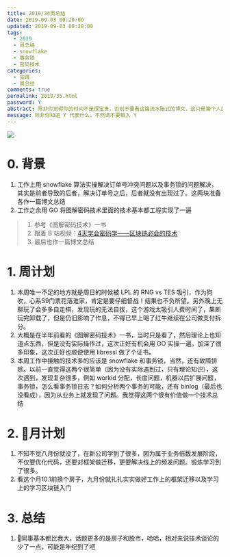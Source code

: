```yaml
---
title: 2019/34周总结
date: 2019-09-03 00:20:00
updated: 2019-09-03 00:20:00
tags:
  - 2019
  - 周总结
  - snowflake
  - 事务锁
  - 密码技术
categories: 
  - 实践
  - 周总结
comments: true
permalink: 2019/35.html  
password: Y
abstract: 除非你觉得你的时间不是很宝贵，否则不要看这篇流水账式的博文，这只是篇个人的工作的学习一个总计而已，没有包含任何的技术细节
message: 除非你知道 Y 代表什么，不然请不要输入 Y
---
```


![][0]  

# 0. 背景

1. 工作上用 snowflake 算法实操解决订单号冲突问题以及事务锁的问题解决，其实是前者导致的后者，解决订单号之后，后者就没有出现过了。这两块准备各作一篇博文总结
2. 工作之余用 GO 将图解密码技术里面的技术基本都工程实现了一遍
>1. 参考《图解密码技术》一书  
>2. 跟着 B 站视频：[4天学会密码学——区块链必会的技术][1]
>3. 最后也作一篇博文总结

<!--more-->

# 1. 周计划

1. 本周唯一不足的地方就是周日的时候被 LPL 的 RNG vs TES 吸引，作为狗吹，心系S9门票花落谁家，肯定是要仔细督战！结果也不负所望。另外晚上无聊玩了会多多自走棋，发现玩的无法自拔，这个游戏太吸引人费时间了，果断玩完卸载了，但是仍旧影响了作息，不得已早上喝了红牛继续在公司做支付拆分。
2. 大概是在半年前看的《图解密码技术》一书，当时只是看了，然后理论上也知道点东西，但是没有实际操作过，这次正好有机会用 GO 实操一遍。加深了很多印象，这次正好也顺便使用 libressl 做了个证书。
3. 本周工作中接触的技术多的应该是 snowflake 和事务锁，当然，还有故障排除。以前一直觉得这两个很简单（因为没有实际遇到过，只有理论知识），这次遇到，发现复杂很多，例如 workid 分配，长度问题，机器以后扩展问题，事务锁，怎么看事务锁日志？如何分析两个事务的可能，还有 binlog（最后也没看成），因为从业务上就发现了问题。我觉得这两个很有价值做一个技术总结

# 2. 月计划

1. 不知不觉八月份就没了，在新公司学到了很多，因为属于业务倍数发展阶段，不仅要优化代码，还要对框架做迁移，更要解决线上的频发问题。锻炼学习到了很多。
2. 看这个月10.1前换个房子，九月份就扎扎实实做好工作上的框架迁移以及学习上的学习区块链入门

# 3. 总结

1. 同事基本都比我大，话题更多的是房子和股市，哈哈，相对来说技术谈论的少了一点，可能是年纪到了吧

[0]: https://leran2deeplearnjavawebtech.oss-cn-beijing.aliyuncs.com/background/2019-09-03%E7%81%AB%E6%9F%B4%E4%BA%BA.jpg
[1]: https://www.bilibili.com/video/av54044607